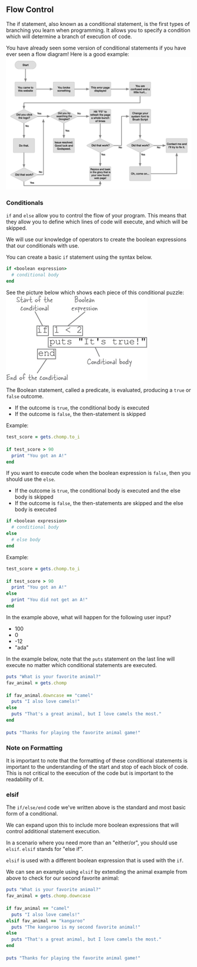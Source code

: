 ## Flow Control
The if statement, also known as a conditional statement, is the first types of branching you learn when programming. It allows you to specify a condition which will determine a branch of execution of code.

You have already seen some version of conditional statements if you have ever seen a flow diagram! Here is a good example:
![flow diagram](../images/flow-control.png)


### Conditionals
`if` and `else` allow you to control the flow of your program. This means that they allow you to define which lines of code will execute, and which will be skipped.

We will use our knowledge of operators to create the boolean expressions that our conditionals with use.

You can create a basic `if` statement using the syntax below.
```ruby
if <boolean expression>
  # conditional body
end
```

See the picture below which shows each piece of this conditional puzzle:
![conditional](../images/conditional.jpg)

The Boolean statement, called a predicate, is evaluated, producing a `true` or `false` outcome.  
- If the outcome is `true`, the conditional body is executed
- If the outcome is `false`, the then-statement is skipped  

Example:
```ruby
test_score = gets.chomp.to_i

if test_score > 90
  print "You got an A!"
end
```

If you want to execute code when the boolean expression is `false`, then you should use the `else`.
- If the outcome is `true`, the conditional body is executed and the else body is skipped
- If the outcome is `false`, the then-statements are skipped and the else body is executed

```ruby
if <boolean expression>
  # conditional body
else
  # else body
end
```

Example:
```ruby
test_score = gets.chomp.to_i

if test_score > 90
  print "You got an A!"
else
  print "You did not get an A!"
end
```
In the example above, what will happen for the following user input?
- 100
- 0
- -12
- "ada"

In the example below, note that the `puts` statement on the last line will execute no matter which conditional statements are executed.
```ruby
puts "What is your favorite animal?"
fav_animal = gets.chomp

if fav_animal.downcase == "camel"
  puts "I also love camels!"
else
  puts "That's a great animal, but I love camels the most."
end

puts "Thanks for playing the favorite animal game!"
```

### Note on Formatting
It is important to note that the formatting of these conditional statements is important to the understanding of the start and stop of each block of code. This is not critical to the execution of the code but is important to the readability of it.


### elsif
The `if/else/end` code we've written above is the standard and most basic form of a conditional.

We can expand upon this to include more boolean expressions that will control additional statement execution.

In a scenario where you need more than an "either/or", you should use `elsif`. `elsif` stands for "else if".

`elsif` is used with a different boolean expression that is used with the `if`.

We can see an example using `elsif` by extending the animal example from above to check for our second favorite animal:
```ruby
puts "What is your favorite animal?"
fav_animal = gets.chomp.downcase

if fav_animal == "camel"
  puts "I also love camels!"
elsif fav_animal == "kangaroo"
  puts "The kangaroo is my second favorite animal!"
else
  puts "That's a great animal, but I love camels the most."
end

puts "Thanks for playing the favorite animal game!"
```
